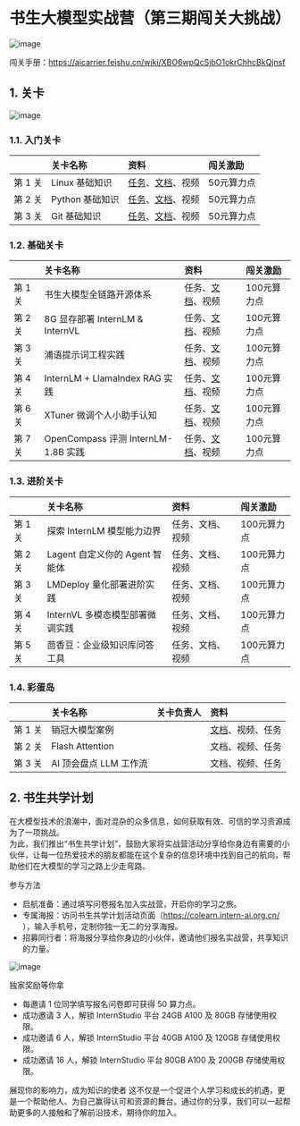 # 书生大模型实战营（第三期闯关大挑战）

![image](https://github.com/user-attachments/assets/93ff2412-777c-4619-812b-0134eb327cf3)


闯关手册：https://aicarrier.feishu.cn/wiki/XBO6wpQcSibO1okrChhcBkQjnsf


## 1. 关卡

![image](https://github.com/user-attachments/assets/7678811b-4158-4ad4-8161-ac5ba1730c13)


### 1.1. 入门关卡

||关卡名称|资料|闯关激励|
|:-----|:----|:----|:-----|
|第 1 关| Linux 基础知识 |[任务](docs/L0/Linux/task.md)、[文档](docs/L0/Linux)、视频| 50元算力点 |
|第 2 关|Python 基础知识 | [任务](docs/L0/Python/task.md)、[文档](docs/L0/Python)、视频 | 50元算力点|
|第 3 关|Git 基础知识|[任务](docs/L0/Git/task.md)、[文档](docs/L0/Git)、视频| 50元算力点 |


### 1.2. 基础关卡


||关卡名称|资料|闯关激励|
|:-----|:----|:----|:-----|
|第 1 关| 书生大模型全链路开源体系 |任务、[文档](docs/L1/ToolChain)、视频| 100元算力点 |
|第 2 关| 8G 显存部署 InternLM & InternVL |任务、[文档](docs/L1/HelloIntern)、视频| 100元算力点 |
|第 3 关| 浦语提示词工程实践 | 任务、[文档](docs/L1/Prompt)、视频| 100元算力点 |
|第 4 关| InternLM + LlamaIndex RAG 实践|任务、[文档](docs/L1/LlamaIndex)、视频| 100元算力点 |
|第 6 关| XTuner 微调个人小助手认知 | 任务、[文档](docs/L1/XTuner)、视频| 100元算力点 |
|第 7 关| OpenCompass 评测 InternLM-1.8B 实践 | 任务、[文档](OpenCompass)、视频| 100元算力点 |



### 1.3. 进阶关卡

||关卡名称|资料|闯关激励|
|:-----|:----|:----|:-----|
|第 1 关| 探索 InternLM 模型能力边界 | 任务、文档、视频| 100元算力点 |
|第 2 关| Lagent 自定义你的 Agent 智能体 |任务、文档、视频| 100元算力点 |
|第 3 关| LMDeploy 量化部署进阶实践 | 任务、文档、视频| 100元算力点 |
|第 4 关| InternVL 多模态模型部署微调实践 | 任务、文档、视频| 100元算力点 |
|第 5 关| 茴香豆：企业级知识库问答工具 | 任务、文档、视频| 100元算力点 |


### 1.4. 彩蛋岛

||关卡名称|关卡负责人|资料|
|:-----|:----|:----|:-----|
|第 1 关| 销冠大模型案例 ||[文档](docs/EasterEgg/StreamerSales)、视频、任务|
|第 2 关| Flash Attention ||文档、视频、任务|
|第 3 关| AI 顶会盘点 LLM 工作流 ||文档、视频、任务|


## 2. 书生共学计划


在大模型技术的浪潮中，面对混杂的众多信息，如何获取有效、可信的学习资源成为了一项挑战。  
为此，我们推出“书生共学计划”，鼓励大家将实战营活动分享给你身边有需要的小伙伴，让每一位热爱技术的朋友都能在这个复杂的信息环境中找到自己的航向，帮助他们在大模型的学习之路上少走弯路。  


参与方法  
- 启航准备：通过填写问卷报名加入实战营，开启你的学习之旅。  
- 专属海报：访问书生共学计划活动页面（https://colearn.intern-ai.org.cn/ ），输入手机号，定制你独一无二的分享海报。  
- 招募同行者：将海报分享给你身边的小伙伴，邀请他们报名实战营，共享知识的力量。  

![image](https://github.com/user-attachments/assets/8c3680d1-ee19-43b5-86e1-d62b8bffb9b0)  



独家奖励等你拿
- 每邀请 1 位同学填写报名问卷即可获得 50 算力点。
- 成功邀请 3 人，解锁 InternStudio 平台 24GB A100 及 80GB 存储使用权限。
- 成功邀请 6 人，解锁 InternStudio 平台 40GB A100 及 120GB 存储使用权限。
- 成功邀请 16 人，解锁 InternStudio 平台 80GB A100 及 200GB 存储使用权限。

展现你的影响力，成为知识的使者
这不仅是一个促进个人学习和成长的机遇，更是一个帮助他人、为自己赢得认可和资源的舞台。通过你的分享，我们可以一起帮助更多的人接触和了解前沿技术，期待你的加入。

